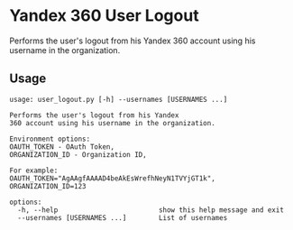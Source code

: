 # Yandex 360 User Logout

Performs the user's logout from his Yandex 360 account using his username in the organization.

## Usage
```
usage: user_logout.py [-h] --usernames [USERNAMES ...]

Performs the user's logout from his Yandex
360 account using his username in the organization.

Environment options:
OAUTH_TOKEN - OAuth Token,
ORGANIZATION_ID - Organization ID,

For example:
OAUTH_TOKEN="AgAAgfAAAAD4beAkEsWrefhNeyN1TVYjGT1k",
ORGANIZATION_ID=123

options:
  -h, --help                         show this help message and exit
  --usernames [USERNAMES ...]        List of usernames
```
